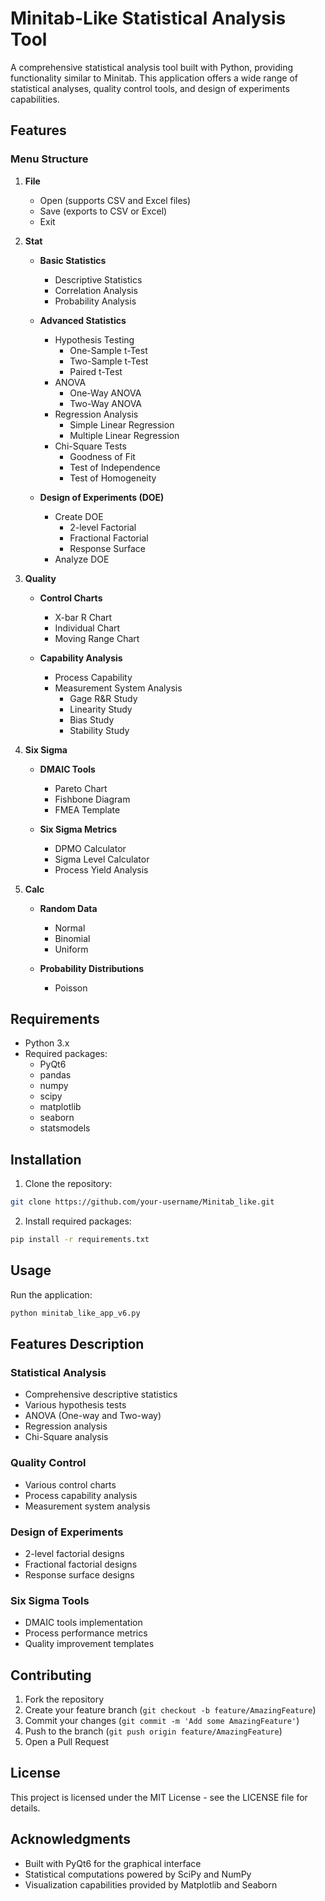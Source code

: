 # Minitab-Like Statistical Analysis Tool

A comprehensive statistical analysis tool built with Python, providing functionality similar to Minitab. This application offers a wide range of statistical analyses, quality control tools, and design of experiments capabilities.

## Features

### Menu Structure

1. **File**
   - Open (supports CSV and Excel files)
   - Save (exports to CSV or Excel)
   - Exit

2. **Stat**
   - **Basic Statistics**
     - Descriptive Statistics
     - Correlation Analysis
     - Probability Analysis
   
   - **Advanced Statistics**
     - Hypothesis Testing
       - One-Sample t-Test
       - Two-Sample t-Test
       - Paired t-Test
     - ANOVA
       - One-Way ANOVA
       - Two-Way ANOVA
     - Regression Analysis
       - Simple Linear Regression
       - Multiple Linear Regression
     - Chi-Square Tests
       - Goodness of Fit
       - Test of Independence
       - Test of Homogeneity
   
   - **Design of Experiments (DOE)**
     - Create DOE
       - 2-level Factorial
       - Fractional Factorial
       - Response Surface
     - Analyze DOE

3. **Quality**
   - **Control Charts**
     - X-bar R Chart
     - Individual Chart
     - Moving Range Chart
   
   - **Capability Analysis**
     - Process Capability
     - Measurement System Analysis
       - Gage R&R Study
       - Linearity Study
       - Bias Study
       - Stability Study

4. **Six Sigma**
   - **DMAIC Tools**
     - Pareto Chart
     - Fishbone Diagram
     - FMEA Template
   
   - **Six Sigma Metrics**
     - DPMO Calculator
     - Sigma Level Calculator
     - Process Yield Analysis

5. **Calc**
   - **Random Data**
     - Normal
     - Binomial
     - Uniform
   
   - **Probability Distributions**
     - Poisson

## Requirements

- Python 3.x
- Required packages:
  - PyQt6
  - pandas
  - numpy
  - scipy
  - matplotlib
  - seaborn
  - statsmodels

## Installation

1. Clone the repository:
```bash
git clone https://github.com/your-username/Minitab_like.git
```

2. Install required packages:
```bash
pip install -r requirements.txt
```

## Usage

Run the application:
```bash
python minitab_like_app_v6.py
```

## Features Description

### Statistical Analysis
- Comprehensive descriptive statistics
- Various hypothesis tests
- ANOVA (One-way and Two-way)
- Regression analysis
- Chi-Square analysis

### Quality Control
- Various control charts
- Process capability analysis
- Measurement system analysis

### Design of Experiments
- 2-level factorial designs
- Fractional factorial designs
- Response surface designs

### Six Sigma Tools
- DMAIC tools implementation
- Process performance metrics
- Quality improvement templates

## Contributing

1. Fork the repository
2. Create your feature branch (`git checkout -b feature/AmazingFeature`)
3. Commit your changes (`git commit -m 'Add some AmazingFeature'`)
4. Push to the branch (`git push origin feature/AmazingFeature`)
5. Open a Pull Request

## License

This project is licensed under the MIT License - see the LICENSE file for details.

## Acknowledgments

- Built with PyQt6 for the graphical interface
- Statistical computations powered by SciPy and NumPy
- Visualization capabilities provided by Matplotlib and Seaborn 